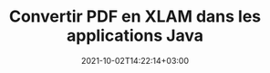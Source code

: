 ---
############################# Static ############################
layout: "autogen-gist"
date: 2021-10-02T14:22:14+03:00
draft: false
path: "fr/total/java/conversion/pdf-to-xlam/"
other_out_formats: "DOC DOCX DOCM DOT DOTX DOTM TXT RTF HTML HTM MHTML MHT XLS XLSX XLSM XLSB XLT XLTX XLTM XLAM CSV TSV DIF SXC FODS PPT PPTX PPTM PPS PPSX PPSM POT POTX POTM ODT OTT OTP ODP ODS EMZ WMZ SVG SVGZ XPS TEX DCM WMF EMF BMP PNG GIF JPEG TIFF ICO WEBP JP2 TGA PSB PSD EPUB MD DICOM FODP JPG"
ad_headline: "Convertir PDF en XLAM | Java"
ad_description: "La solution de conversion de documents PDF vers XLAM la plus précise pour les applications Java."

############################# Head ############################
head_title: "Convertir PDF en XLAM en Java - API de conversion PDF"
head_description: "Convertissez PDF en XLAM dans les applications Java. API de conversion PDF vers XLAM rapide et précise pour Java pour convertir PDF en documents, images et plus de 100 autres formats de fichiers."

############################# Header ############################
title: "Convertir PDF en XLAM dans les applications Java"
description: "Convertissez des fichiers PDF en XLAM dans des applications Java à l'aide de fonctions de conversion de documents flexibles pour manipuler l'apparence du format de document converti. Convertissez facilement l'ensemble du document à la fois ou choisissez des pages spécifiques du fichier PDF en fonction des numéros de page ou des plages de pages sélectives et convertissez-les en une large gamme de formats de documents pris en charge tels que les documents de traitement de texte, les feuilles de calcul Excel, les présentations PowerPoint, Photoshop, eBook, internet et images."

############################# SubMenu ############################
submenu:
    enable: false

############################# Content ############################
content:
    enable: true
    block:
    - title_left: "Comment convertir PDF en XLAM en Java"
      content_left: |
          Effectuez la conversion de fichiers PDF en fichiers XLAM en Java en trois étapes simples. En utilisant l'exemple de code ci-dessous - affichez le document converti tel qu'il est ou rendez-le davantage pour l'afficher sous forme de fichier HTML sans installer de logiciel externe.

          -   Créez une nouvelle instance de la classe **Converter** et chargez le fichier PDF
          -   Définissez **ConvertOptions** pour le type de fichier XLAM
          -   Appelez la méthode **Convert** de l'instance de classe **Converter** pour la conversion en XLAM
          -   Définir les options du visualiseur HTML
          -   Créez un objet **Viewer** pour afficher le XLAM converti au format HTML
          
      title_right: "Downloads & Installation Instructions"
      content_right: |
          Vous avez besoin des espaces de noms `GroupDocs.Conversion` et `GroupDocs.Viewer` pour convertir entre plus de 100 documents et formats de fichiers image tels que PDF, Microsoft Word, Excel, PowerPoint, Project, Visio, Outlook, HTML et diagrammes. Découvrez d'autres [API Java pour les documents Office](https://products.conholdate.com/fr/total/java/) proposés par Conholdate.Total.
          
          Obtenez les fichiers d'assemblage respectifs à partir des [téléchargements](https://downloads.conholdate.com/total/java) ou récupérez l'ensemble du package à partir de [Maven](https://repository.conholdate.com/webapp/#/artifacts/browse/tree/General/repo) pour ajouter `Conholdate.Total` directement dans votre espace de travail.
          
      gisthash: "1b2b5b5a97415ef538ac358347f27174"
      gistfile: "pdf-to-word-conversion-in-java-and-html-viewer.java"

    - title_left: "Convertir des PDF en documents Word en Java"
      content_left: |
          Il devient plus facile de convertir un document PDF en un document Word dans des applications basées sur Java avec les API Conholdate.Total. Le fichier PDF se transforme parfaitement en fichier Word (DOCX) et prend en charge un ensemble supplémentaire de fonctionnalités de formatage de document pour personnaliser la mise en page du fichier de sortie en fonction de vos besoins. Vous pouvez facilement modifier le contenu tel que le texte, les tableaux, les images et les listes du document Word converti.

          -   Créez une nouvelle instance de la classe **Converter** et chargez **PDF** en tant que fichier d'entrée
          -   Instanciez **WordProcessingConvertOptions** comme option de conversion
          -   Appelez la méthode **Convert** de l'instance de classe **Converter** pour la conversion en **DOCX**
          
      title_right: "Extraction d'informations sur les documents sources"
      content_right: |
          La fonction d'extraction d'informations sur les documents permet non seulement d'obtenir les informations de base sur le fichier du document source, mais elle prend également en charge l'extraction de certaines informations précieuses spécifiques au format de fichier, telles que les dates de début et de fin du projet d'un fichier Microsoft Project, toute restriction d'impression sur un document PDF, liste des dossiers contenus dans un fichier de données Outlook, etc.

          Convertissez les formats de fichiers de documents populaires sur différents systèmes d'exploitation tels que Windows, Linux ou macOS tout en utilisant des environnements de développement tels que NetBeans, IntelliJ IDEA et Eclipse.
          
      gisthash: "1b2b5b5a97415ef538ac358347f27174"
      gistfile: "pdf-to-word-conversion.java"

    - title_left: "Convert PDF to Excel in Java"
      content_left: |
          Transformez vos PDF en feuilles de calcul Excel en quelques lignes de code Java. Le contenu d'un fichier PDF est converti en lignes et en colonnes d'une feuille de calcul Excel qui peut être modifiée facilement selon vos besoins. Un fichier PDF peut être converti dans ces formats de feuille de calcul (XLS, XLSX, XLSM, XLSB, XLTX, XLT), OpenDocument (ODS, OTS) et Apple iWork Numbers.

          -   Créez une nouvelle instance de la classe **Converter** et chargez **PDF** en tant que fichier d'entrée
          -   Instanciez **SpreadsheetConvertOptions** comme option de conversion
          -   Appelez la méthode **Convert** de l'instance de classe **Converter** pour la conversion en **XLSX**
        
      title_right: "Mise en cache des résultats des documents convertis"
      content_right: |
          Dans certains cas, la taille du document converti est plus grande et la conversion prend du temps. La bibliothèque de conversion de documents offre la fonction de mise en cache pour gérer efficacement de telles situations et accélérer le processus de conversion répétitif. Activez l'interface ICache pour qu'elle fonctionne avec l'implémentation du cache personnalisé à l'aide du point d'extension et contrôlez la conversion du cache, comme vous le souhaitez.

          Le résultat de la conversion est enregistré sur le lecteur local par défaut, mais tout type de stockage de cache peut être pris en charge en implémentant les interfaces appropriées telles qu'Amazon S3, Dropbox, Google Drive, Windows Azure, Reddis ou tout autre.
          
      gisthash: "1b2b5b5a97415ef538ac358347f27174"
      gistfile: "pdf-to-excel-conversion.java"

    - title_left: "Convertir PDF en PowerPoint en Java"
      content_left: |
          La conversion de PDF en diapositives PowerPoint (PPT, PPTX) est plus rapide avec Conholdate.Total pour les API Java. Une fois convertis, vous pouvez facilement modifier les présentations PowerPoint et les diapositives dans Microsoft PowerPoint.

          -   Créez une nouvelle instance de la classe **Converter** et chargez **PDF** en tant que fichier d'entrée
          -   Instanciez **PresentationConvertOptions** comme option de conversion
          -   Appelez la méthode **Convert** de l'instance de classe **Converter** pour la conversion en **PPTX**
          
      title_right: "Charger et convertir des documents situés à distance"
      content_right: |
          À l'aide de Conholdate.Total pour Java, les développeurs peuvent charger et convertir des documents à partir de divers emplacements distants et de ressources de stockage de documents dans le cloud telles qu'Amazon S3, Microsoft Azure Blob, FTP, un disque local, un flux ou une simple URL. Il vous suffit de spécifier la méthode pour obtenir le flux de documents situé à distance, puis de le transmettre à la classe Converter en tant que constructeur.
          
          La [bibliothèque de conversion Java PDF](https://products.groupdocs.com/conversion/java/) prend également en charge le chargement et la conversion de documents protégés par un mot de passe dans vos applications Java.
          
      gisthash: "1b2b5b5a97415ef538ac358347f27174"
      gistfile: "pdf-to-powerpoint-conversion.java"

    - title_left: "Convertir un PDF en images en Java"
      content_left: |
          Convertissez des PDF en formats d'image tels que JPG, PNG, GIF, BMP, TIFF et bien d'autres avec une qualité et une résolution d'image précises. Transformez l'intégralité du fichier PDF ou choisissez parmi certaines pages sélectionnées à convertir en images.

          -   Créez une nouvelle instance de la classe **Converter** et chargez **PDF** en tant que fichier d'entrée
          -   Déclarez le délégué **SavePageStream** pour enregistrer la page de document convertie dans le flux
          -   Spécifiez **JPG** comme format de sortie souhaité en lui transmettant l'objet **ImageConvertOptions**
          -   Appelez la méthode **Convert** de l'instance de classe **Converter** pour la conversion en **JPG**
          
      title_right: "Ajouter des filigranes de texte ou d'image aux documents"
      content_right: |
          Convertissez avec précision les documents exactement comme le fichier d'origine et appliquez des filigranes de texte ou d'image aux pages de document converties. Tamponnez intelligemment les filigranes à l'aide d'un ensemble d'options de filigrane pour gérer la police, la couleur, la largeur, la hauteur, l'angle de rotation, la transparence et placer le filigrane en arrière-plan des pages du document.
          
          La détection automatique du format du document source est une autre fonctionnalité utile pour récupérer l'extension de fichier elle-même dans certains cas où le fichier source est présenté sous la forme d'un flux d'octets. Les développeurs peuvent également obtenir une liste complète de tous les formats de conversion pris en charge lors de la conversion d'un document vers un autre format de fichier en appelant la méthode **GetPossibleConversions** de l'objet Converter.
          
      gisthash: "1b2b5b5a97415ef538ac358347f27174"
      gistfile: "pdf-to-image-conversion.java"

############################# About Formats ############################
about_formats:
    enable: false
############################# More Formats ############################
more_formats:
    enable: true
    auto: false
    other_out_formats: DOC DOCX DOCM DOT DOTX DOTM TXT RTF HTML HTM MHTML MHT XLS XLSX XLSM XLSB XLT XLTX XLTM XLAM CSV TSV DIF SXC FODS PPT PPTX PPTM PPS PPSX PPSM POT POTX POTM ODT OTT OTP ODP ODS EMZ WMZ SVG SVGZ XPS TEX DCM WMF EMF BMP PNG GIF JPEG TIFF ICO WEBP JP2 TGA PSB PSD EPUB MD DICOM FODP JPG
############################# Back to top ###############################
back_to_top:
  enable: true
---